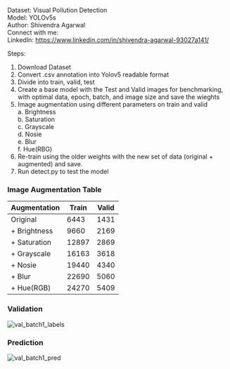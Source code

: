 Dataset: Visual Pollution Detection  
Model: YOLOv5s  
Author: Shivendra Agarwal  
Connect with me:  
LinkedIn: https://www.linkedin.com/in/shivendra-agarwal-93027a141/  
  
Steps:  
  
1. Download Dataset  
2. Convert .csv annotation into Yolov5 readable format  
3. Divide into train, valid, test  
4. Create a base model with the Test and Valid images for benchmarking, with optimal data, epoch, batch, and image size and save the wieghts  
5. Image augmentation using different parameters on train and valid  
  a. Brightness  
  b. Saturation  
  c. Grayscale  
  d. Nosie  
  e. Blur  
  f. Hue(RBG)  
6. Re-train using the older weights with the new set of data (original + augmented) and save.  
7. Run detect.py to test the model  
  
  
### Image Augmentation Table
| Augmentation  | Train | Valid |
| ------------- | ----- | ----- |
| Original  | 6443 | 1431 |
|  + Brightness | 9660 | 2169 |
|  + Saturation | 12897 | 2869 |
|  + Grayscale | 16163 | 3618 |
|  + Nosie | 19440 | 4340 |
|  + Blur | 22690 | 5060 |
|  + Hue(RGB) | 24270 | 5409 |


### Validation  
![val_batch1_labels](https://user-images.githubusercontent.com/52592854/219841301-9fdad5df-50a4-4c4d-b355-cd4c30ef5d02.jpg)

### Prediction  
![val_batch1_pred](https://user-images.githubusercontent.com/52592854/219841310-53f4a2bf-7ff7-4803-bc35-3534284ab219.jpg)
